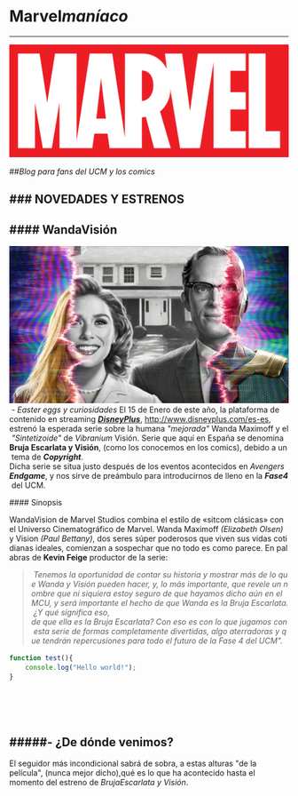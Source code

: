# Marvel*maníaco*
-----
![Marvel*maníaco*](MarvelLogo.svg)

##*Blog para fans del UCM y los comics*

### NOVEDADES Y ESTRENOS
----
#### WandaVisión
----
![WandaVisión](wandavisión.jpg) *- Easter eggs y curiosidades*
El 15 de Enero de este año, la plataforma de contenido en streaming [***DisneyPlus***](http://www.disneyplus.com/es-es), <http://www.disneyplus.com/es-es>, estrenó la esperada serie sobre la humana *"mejorada"* Wanda Maximoff y el *"Sintetizoide"* de *Vibranium* Visión. Serie que aquí en España se denomina **Bruja Escarlata y Visión**, (como los conocemos en los comics), debido a un tema de ***Copyright***. 
Dicha serie se situa justo después de los eventos acontecidos en *Avengers**Endgame***, y nos sirve de preámbulo para introducirnos de lleno en la ***Fase4*** del UCM.

#### Sinopsis

WandaVision de Marvel Studios combina el estilo de «sitcom clásicas» con el Universo Cinematográfico de Marvel. Wanda Maximoff *(Elizabeth Olsen)* y Vision *(Paul Bettany)*, dos seres súper poderosos que viven sus vidas cotidianas ideales, comienzan a sospechar que no todo es como parece. En palabras de **Kevin Feige** productor de la serie:

> *Tenemos la oportunidad de contar su historia y mostrar más de lo que Wanda y Visión pueden hacer, y, lo más importante, que revele un nombre que ni siquiera estoy seguro de que hayamos dicho aún en el MCU, y será importante el hecho de que Wanda es la Bruja Escarlata. ¿Y qué significa eso, de que ella es la Bruja Escarlata? Con eso es con lo que jugamos con esta serie de formas completamente divertidas, algo aterradoras y que tendrán repercusiones para todo el futuro de la Fase 4 del UCM".*

```javascript
function test(){
	console.log("Hello world!");
}






```
#####- ¿De dónde venimos?
----
El seguidor más incondicional sabrá de sobra, a estas alturas \"de la película", (nunca mejor dicho),qué es lo que ha acontecido hasta el momento del estreno de *BrujaEscarlata y Visión*.